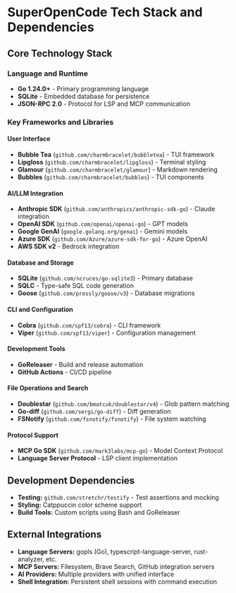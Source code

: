 # SuperOpenCode Tech Stack and Dependencies

## Core Technology Stack

### Language and Runtime
- **Go 1.24.0+** - Primary programming language
- **SQLite** - Embedded database for persistence
- **JSON-RPC 2.0** - Protocol for LSP and MCP communication

### Key Frameworks and Libraries

#### User Interface
- **Bubble Tea** (`github.com/charmbracelet/bubbletea`) - TUI framework
- **Lipgloss** (`github.com/charmbracelet/lipgloss`) - Terminal styling
- **Glamour** (`github.com/charmbracelet/glamour`) - Markdown rendering
- **Bubbles** (`github.com/charmbracelet/bubbles`) - TUI components

#### AI/LLM Integration
- **Anthropic SDK** (`github.com/anthropics/anthropic-sdk-go`) - Claude integration
- **OpenAI SDK** (`github.com/openai/openai-go`) - GPT models
- **Google GenAI** (`google.golang.org/genai`) - Gemini models
- **Azure SDK** (`github.com/Azure/azure-sdk-for-go`) - Azure OpenAI
- **AWS SDK v2** - Bedrock integration

#### Database and Storage
- **SQLite** (`github.com/ncruces/go-sqlite3`) - Primary database
- **SQLC** - Type-safe SQL code generation
- **Goose** (`github.com/pressly/goose/v3`) - Database migrations

#### CLI and Configuration
- **Cobra** (`github.com/spf13/cobra`) - CLI framework
- **Viper** (`github.com/spf13/viper`) - Configuration management

#### Development Tools
- **GoReleaser** - Build and release automation
- **GitHub Actions** - CI/CD pipeline

#### File Operations and Search
- **Doublestar** (`github.com/bmatcuk/doublestar/v4`) - Glob pattern matching
- **Go-diff** (`github.com/sergi/go-diff`) - Diff generation
- **FSNotify** (`github.com/fsnotify/fsnotify`) - File system watching

#### Protocol Support
- **MCP Go SDK** (`github.com/mark3labs/mcp-go`) - Model Context Protocol
- **Language Server Protocol** - LSP client implementation

## Development Dependencies
- **Testing:** `github.com/stretchr/testify` - Test assertions and mocking
- **Styling:** Catppuccin color scheme support
- **Build Tools:** Custom scripts using Bash and GoReleaser

## External Integrations
- **Language Servers:** gopls (Go), typescript-language-server, rust-analyzer, etc.
- **MCP Servers:** Filesystem, Brave Search, GitHub integration servers
- **AI Providers:** Multiple providers with unified interface
- **Shell Integration:** Persistent shell sessions with command execution